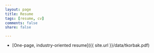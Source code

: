 ```yaml
---
layout: page
title: Resume
tags: [resume, cv]
comments: false
share: false

---
```


<!--* Longer, academic resume-->
* [One-page, industry-oriented resume]({{ site.url }}/data/tkorbak.pdf)